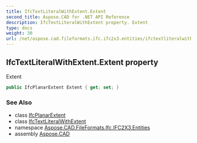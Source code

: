 ```yaml
---
title: IfcTextLiteralWithExtent.Extent
second_title: Aspose.CAD for .NET API Reference
description: IfcTextLiteralWithExtent property. Extent
type: docs
weight: 30
url: /net/aspose.cad.fileformats.ifc.ifc2x3.entities/ifctextliteralwithextent/extent/
---
```

## IfcTextLiteralWithExtent.Extent property

Extent

```csharp
public IfcPlanarExtent Extent { get; set; }
```

### See Also

* class [IfcPlanarExtent](../../ifcplanarextent/)
* class [IfcTextLiteralWithExtent](../)
* namespace [Aspose.CAD.FileFormats.Ifc.IFC2X3.Entities](../../ifctextliteralwithextent/)
* assembly [Aspose.CAD](../../../)


